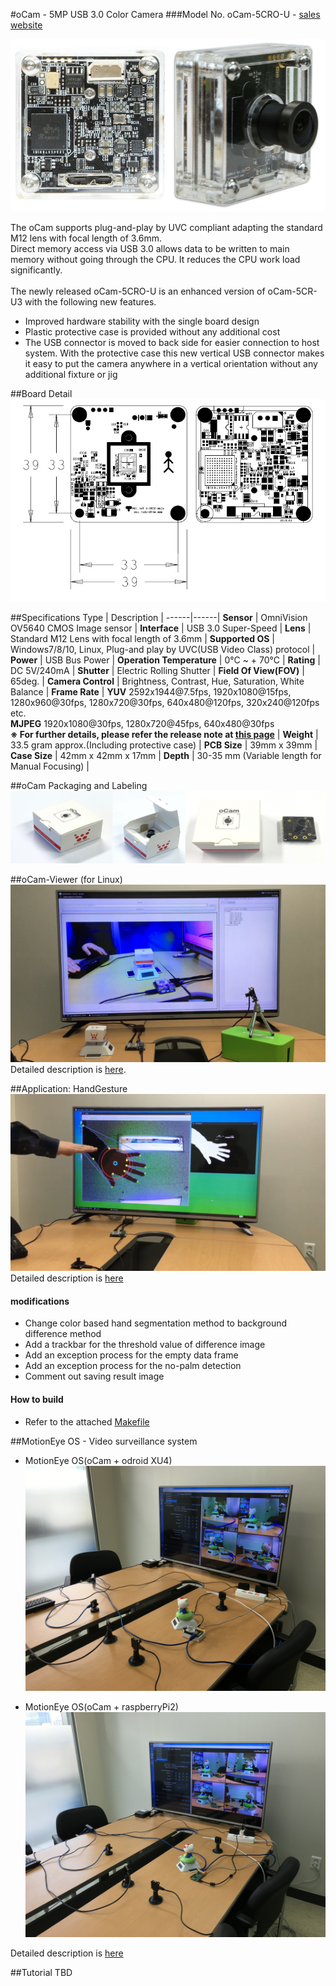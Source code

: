 #oCam - 5MP USB 3.0 Color Camera
###Model No. oCam-5CRO-U - [sales website](http://www.hardkernel.com/main/products/prdt_info.php?g_code=G145231889365)

![ScreenShot](../../images/oCam-5CRO-U_model.jpg)

The oCam supports plug-and-play by UVC compliant adapting the standard M12 lens with focal length of 3.6mm.</br>
Direct memory access via USB 3.0 allows data to be written to main memory without going through the CPU. It reduces the CPU work load significantly.</br></br>
The newly released oCam-5CRO-U is an enhanced version of oCam-5CR-U3 with the following new features.
* Improved hardware stability with the single board design
* Plastic protective case is provided without any additional cost
* The USB connector is moved to back side for easier connection to host system. With the protective case this new vertical USB connector makes it easy to put the camera anywhere in a vertical orientation without any additional fixture or jig

##Board Detail
![ScreenShot](../../images/oCam-5CRO-U_layout.jpg)


##Specifications
Type | Description |
------|------|
**Sensor** | OmniVision OV5640 CMOS Image sensor |
**Interface** | USB 3.0 Super-Speed |
**Lens** | Standard M12 Lens with focal length of 3.6mm | 
**Supported OS** | Windows7/8/10, Linux, Plug-and play by UVC(USB Video Class) protocol | 
**Power** | USB Bus Power | 
**Operation Temperature** | 0°C ~ + 70°C |
**Rating** | DC 5V/240mA |
**Shutter** | Electric Rolling Shutter |
**Field Of View(FOV)** | 65deg. |
**Camera Control** | Brightness, Contrast, Hue, Saturation, White Balance | 
**Frame Rate** | **YUV** 2592x1944@7\.5fps, 1920x1080@15fps, 1280x960@30fps, 1280x720@30fps, 640x480@120fps, 320x240@120fps etc.<br/> **MJPEG** 1920x1080@30fps, 1280x720@45fps, 640x480@30fps<br/> **※ For further details, please refer the release note at [this page](../../Firmware)** | 
**Weight** | 33.5 gram approx.(Including protective case) | 
**PCB Size** | 39mm x 39mm | 
**Case Size** | 42mm x 42mm x 17mm |
**Depth** | 30-35 mm (Variable length for Manual Focusing) |

##oCam Packaging and Labeling
![ScreenShot](../../images/oCam_unpacking.png)


##oCam-Viewer (for Linux)
[![ScreenShot](../../images/oCam_viewer.png)](https://youtu.be/3x4ODTUOSds)
Detailed description is [here](../../Software/oCam_viewer_Linux).

##Application: HandGesture
[![ScreenShot](../../images/oCam_handgesture.png)](https://youtu.be/qt8iNjDMUUo)
Detailed description is [here](https://www.youtube.com/watch?v=th8hUD7Ajg4)

#### modifications
* Change color based hand segmentation method to background difference method
* Add a trackbar for the threshold value of difference image
* Add an exception process for the empty data frame
* Add an exception process for the no-palm detection
* Comment out saving result image
 
#### How to build
* Refer to the attached [Makefile](../../Examples/HandGesture/Makefile)

##MotionEye OS - Video surveillance system
* MotionEye OS(oCam + odroid XU4) 
[![ScreenShot](../../images/motionEyeOs-odroidXU4.JPG)](https://youtu.be/ePXZSQPnM0Q)

* MotionEye OS(oCam + raspberryPi2) 
[![ScreenShot](../../images/motionEyeOs-RaspberryPi2.JPG)](https://youtu.be/ImZ8hTkd2R8)

Detailed description is [here](https://github.com/ccrisan/motioneyeos)

##Tutorial
TBD
